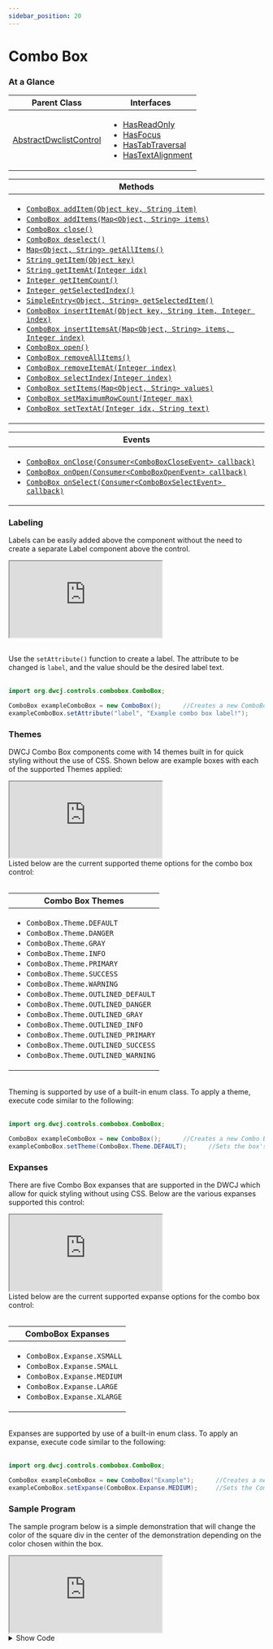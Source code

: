 ```yaml
---
sidebar_position: 20 
---
```


# Combo Box

### At a Glance

|Parent Class| Interfaces |
|------------|------------|
|[AbstractDwclistControl](#)| <ul><li>[HasReadOnly](#)</li><li>[HasFocus](#)</li><li>[HasTabTraversal](#)</li><li>[HasTextAlignment](#)</li></ul>|

| Methods |
|------------|
| <ul><li>[`ComboBox addItem(Object key, String item)`](#)</li><li>[`ComboBox addItems(Map<Object, String> items)`](#)</li><li>[`ComboBox close()`](#)</li><li>[`ComboBox deselect()`](#)</li><li>[`Map<Object, String> getAllItems()`](#)</li><li>[`String getItem(Object key)`](#)</li><li>[`String getItemAt(Integer idx)`](#)</li><li>[`Integer getItemCount()`](#)</li><li>[`Integer getSelectedIndex()`](#)</li><li>[`SimpleEntry<Object, String> getSelectedItem()`](#)</li><li>[`ComboBox insertItemAt(Object key, String item, Integer index)`](#)</li><li>[`ComboBox insertItemsAt(Map<Object, String> items, Integer index)`](#)</li><li>[`ComboBox open()`](#)</li><li>[`ComboBox removeAllItems()`](#)</li><li>[`ComboBox removeItemAt(Integer index)`](#)</li><li>[`ComboBox selectIndex(Integer index)`](#)</li><li>[`ComboBox setItems(Map<Object, String> values)`](#)</li><li>[`ComboBox setMaximumRowCount(Integer max)`](#)</li><li>[`ComboBox setTextAt(Integer idx, String text)`](#)</li></ul>|


| Events |
|------------|
| <ul><li>[`ComboBox onClose(Consumer<ComboBoxCloseEvent> callback)`](#)</li><li>[`ComboBox onOpen(Consumer<ComboBoxOpenEvent> callback)`](#)</li><li>[`ComboBox onSelect(Consumer<ComboBoxSelectEvent> callback)`](#)</li></ul> |


### Labeling

Labels can be easily added above the component without the need to create a separate Label component above the control. 

<iframe 
loading="lazy"
src='https://hot.bbx.kitchen/webapp/controlsamples?class=control_demos.comboboxdemos.ComboboxLabelDemo' 
style={{"width": "100%", "height":"100px"}}></iframe><br/><br />

Use the `setAttribute()` function to create a label. The attribute to be changed is `label`, and the value should be the desired label text.  <br/><br />

```java
import org.dwcj.controls.combobox.ComboBox;

ComboBox exampleComboBox = new ComboBox();      //Creates a new ComboBox
exampleComboBox.setAttribute("label", "Example combo box label!");     //Gives the combo box a label with the provided text
```

### Themes

DWCJ Combo Box components come with 14 themes built in for quick styling without the use of CSS.
Shown below are example boxes with each of the supported Themes applied: <br/>
<iframe 
loading="lazy"
src='https://hot.bbx.kitchen/webapp/controlsamples?class=control_demos.comboboxdemos.ComboboxThemeDemo' 
style={{"width": "100%", "height" : "170px"}}></iframe><br/>
Listed below are the current supported theme options for the combo box control:<br/><br/>

|Combo Box Themes|
|-|
|<ul><li>```ComboBox.Theme.DEFAULT```</li><li>```ComboBox.Theme.DANGER```</li><li>```ComboBox.Theme.GRAY```</li><li>```ComboBox.Theme.INFO```</li><li>```ComboBox.Theme.PRIMARY```</li><li>```ComboBox.Theme.SUCCESS```</li><li>```ComboBox.Theme.WARNING```</li><li>```ComboBox.Theme.OUTLINED_DEFAULT```</li><li>```ComboBox.Theme.OUTLINED_DANGER```</li><li>```ComboBox.Theme.OUTLINED_GRAY```</li><li>```ComboBox.Theme.OUTLINED_INFO```</li><li>```ComboBox.Theme.OUTLINED_PRIMARY```</li><li>```ComboBox.Theme.OUTLINED_SUCCESS```</li><li>```ComboBox.Theme.OUTLINED_WARNING```</li></ul>|

<br/>Theming is supported by use of a built-in enum class. To apply a theme, execute code similar to the following: <br/><br />

```java
import org.dwcj.controls.combobox.ComboBox;

ComboBox exampleComboBox = new ComboBox();      //Creates a new Combo Box with the text "example"
exampleComboBox.setTheme(ComboBox.Theme.DEFAULT);      //Sets the box's theme to be the default theme.
```


### Expanses
There are five Combo Box expanses that are supported in the DWCJ which allow for quick styling without using CSS.
Below are the various expanses supported this control: <br/>
<iframe 
loading="lazy"
src='https://hot.bbx.kitchen/webapp/controlsamples?class=control_demos.comboboxdemos.ComboboxExpanseDemo' 
style={{"width": "100%", "height" : "120px"}}></iframe><br/>
Listed below are the current supported expanse options for the combo box control:<br/><br/>

|ComboBox Expanses|
|-|
|<ul><li>```ComboBox.Expanse.XSMALL```</li><li>```ComboBox.Expanse.SMALL```</li><li>```ComboBox.Expanse.MEDIUM```</li><li>```ComboBox.Expanse.LARGE```</li><li>```ComboBox.Expanse.XLARGE```</li></ul>|

<br/>Expanses are supported by use of a built-in enum class. To apply an expanse, execute code similar to the following: <br/><br />

```java
import org.dwcj.controls.combobox.ComboBox;

ComboBox exampleComboBox = new ComboBox("Example");      //Creates a new ComboBox with the text "example"
exampleComboBox.setExpanse(ComboBox.Expanse.MEDIUM);     //Sets the ComboBox's expanse to the medium size.
```

### Sample Program
The sample program below is a simple demonstration that will change the color of the
square div in the center of the demonstration depending on the color chosen within
the box.

<iframe
loading="lazy" 
src='https://hot.bbx.kitchen/webapp/controlsamples?class=control_demos.comboboxdemos.ComboboxDemo' 
style={{"width": "100%","height" : "250px"}}></iframe>

<details>
    <summary>Show Code</summary>


```java
import java.util.HashMap;
import java.util.Map;

import org.dwcj.App;
import org.dwcj.controls.panels.AppPanel;
import org.dwcj.controls.panels.Div;
import org.dwcj.controls.combobox.ComboBox;
import org.dwcj.controls.combobox.events.ComboBoxSelectEvent;
import org.dwcj.exceptions.DwcAppInitializeException;

public class ComboboxDemo extends App{
    
    ComboBox cb1;
    Div d1;

    @Override
    public void run() throws DwcAppInitializeException {


        AppPanel panel = new AppPanel();
        panel.setStyle("display", "inline-grid");
        panel.setStyle("grid-template-columns", "1fr 1fr");
        panel.setStyle("padding", "10px");
        panel.setStyle("gap", "50px");
        panel.setStyle("height", "100%");

        cb1 = new ComboBox();
        d1 = new Div();

        d1.setStyle("height", "50px").setStyle("width", "50px").setStyle("grid-column", "2").setStyle("background", "blue");
        d1.setStyle("align-self", "center").setStyle("justify-self", "center");

        Map<Object, String> data = new HashMap<>();
        data.put("Random Data1", "Green");
        data.put("Random Data2", "Blue");
        data.put("Random Data3", "Red");
        data.put("Random Data4", "Yellow");

        cb1.setItems(data);

        panel.add(cb1, d1);

        cb1.setAttribute("label", "Choose a Color:").selectIndex(0).setStyle("grid-column", "1").setExpanse(ComboBox.Expanse.LARGE).setStyle("width", "250px");
        cb1.onSelect(this::cbSelect);
        

    }

    private void cbSelect(ComboBoxSelectEvent ev){
        d1.setStyle("background", ev.getControl().getItemAt(ev.getControl().getSelectedIndex()).toLowerCase());
    }

}

```

</details>